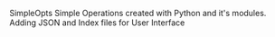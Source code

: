 SimpleOpts
Simple Operations created with Python and it's modules.
Adding JSON and Index files for User Interface

